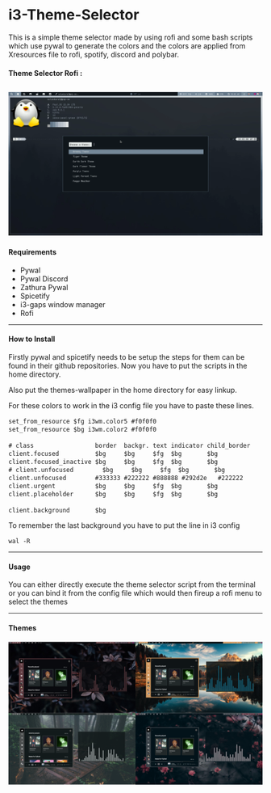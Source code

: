 # i3-Theme-Selector

This is a simple theme selector made by using rofi and some bash scripts which use pywal to generate the colors and the colors are applied from Xresources file to rofi, spotify, discord and polybar.

#### Theme Selector Rofi :
![](./images/theme-switch.png)
---
#### Requirements 

- Pywal 
- Pywal Discord 
- Zathura Pywal
- Spicetify 
- i3-gaps window manager
- Rofi
  
---
  
#### How to Install

Firstly pywal and spicetify needs to be setup the steps for them can be found in their github repositories. Now you have to put the scripts in the home directory.

Also put the themes-wallpaper in the home directory for easy linkup.

For these colors to work in the i3 config file you have to paste these lines.

```
set_from_resource $fg i3wm.color5 #f0f0f0
set_from_resource $bg i3wm.color2 #f0f0f0

# class                 border  backgr. text indicator child_border
client.focused          $bg     $bg     $fg  $bg       $bg
client.focused_inactive $bg     $bg     $fg  $bg       $bg
# client.unfocused        $bg     $bg     $fg  $bg       $bg
client.unfocused        #333333 #222222 #888888 #292d2e   #222222
client.urgent           $bg     $bg     $fg  $bg       $bg
client.placeholder      $bg     $bg     $fg  $bg       $bg

client.background       $bg
```
To remember the last background you have to put the line in i3 config

```
wal -R
```
---
#### Usage

You can either directly execute the theme selector script from the terminal or you can bind it from the config file which would then fireup a rofi menu to select the themes

---
#### Themes
![](./images/Collage.png)